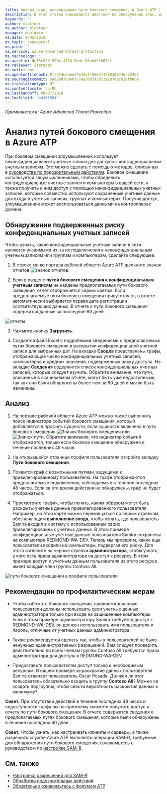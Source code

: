 ```yaml
---
title: Анализ атак, использующих пути бокового смещения, в Azure ATP | Документы Майкрософт
description: В этой статье описываются действия по обнаружению атак, использующих пути бокового смещения, в Azure Advanced Threat Protection (ATP).
keywords: ''
author: mlottner
ms.author: mlottner
manager: mbaldwin
ms.date: 8/05/2018
ms.topic: conceptual
ms.prod: ''
ms.service: azure-advanced-threat-protection
ms.technology: ''
ms.assetid: de15c920-8904-4124-8bdc-03abd9f667cf
ms.reviewer: itargoet
ms.suite: ems
ms.openlocfilehash: 0fcdfdbeaeed7e42aff9d63f4f88300346c73465
ms.sourcegitcommit: 5ad28d7b0607c7ea36d795b72928769c629fb80a
ms.translationtype: HT
ms.contentlocale: ru-RU
ms.lasthandoff: 09/07/2018
ms.locfileid: "44165581"
---
```

*Применяется к: Azure Advanced Threat Protection*

# <a name="investigating-lateral-movement-paths-with-azure-atp"></a>Анализ путей бокового смещения в Azure ATP


При боковом смещении злоумышленник использует неконфиденциальные учетные записи для доступа к конфиденциальным учетным записям. Это можно сделать с помощью методов, описанных в [руководстве по подозрительным действиям](suspicious-activity-guide.md). Боковое смещение используется злоумышленниками, чтобы определить конфиденциальные учетные записи и компьютеры в вашей сети, а также получить к ним доступ с помощью неконфиденциальных учетных записей, которые совместно используют сохраненные учетные данные для входа в учетных записях, группах и компьютерах. Получив доступ, злоумышленник может воспользоваться данными на контроллерах домена.


## <a name="discover-your-at-risk-sensitive-accounts"></a>Обнаружение подверженных риску конфиденциальных учетных записей

Чтобы узнать, какие конфиденциальные учетные записи в сети являются уязвимыми из-за их подключения к неконфиденциальным учетным записям или группам и компьютерам, сделайте следующее: 

1. В строке меню портала рабочей области Azure ATP щелкните значок отчетов ![значок отчетов](./media/atp-report-icon.png).

2. Если в разделе **путей бокового смещения к конфиденциальным учетным записям** не найдены предполагаемые пути бокового смещения, отчет отображается серым цветом. Если предполагаемые пути бокового смещения присутствуют, в отчете автоматически выбирается первая дата регистрации соответствующих данных. В отчете о пути бокового смещения содержатся данные за последние 60 дней.

 ![отчеты](./media/reports.png)

3. Нажмите кнопку **Загрузить**.

4. Создается файл Excel с подробными сведениями о предполагаемых путях бокового смещения и раскрытии конфиденциальной учетной записи для выбранных дат. На вкладке **Сводка** представлены графы, отображающие число конфиденциальных учетных записей, компьютеров и средних значений, подверженных риску доступа. На вкладке **Сведения** содержится список конфиденциальных учетных записей, которые следует изучить. Обратите внимание, что пути, описанные в скачиваемом отчете, могут быть уже недоступными, так как они были обнаружены более чем за 60 дней и могли быть изменены.


## <a name="investigate"></a>Анализ



1. На портале рабочей области Azure ATP можно также выполнить поиск индикатора событий бокового смещения, который добавляется в профиль сущности, если сущность включена в путь бокового смещения ![Значок бокового смещения](./media/lateral-movement-icon.png) или ![Значок пути](./media/paths-icon.png). Обратите внимание, что индикатор событий отображается, только если боковое смещение обнаружено в течение последних 48 часов. 

2. На открывшейся странице профиля пользователя откройте вкладку **Пути бокового смещения**. 

3. Появится граф с возможными путями, ведущими к привилегированному пользователю. На графе отображаются предполагаемые подключения, наблюдаемые в течение последних 48 часов. Если за это время действия не обнаружены, граф не будет отображаться. 

4. Просмотрите график, чтобы понять, каким образом могут быть раскрыты учетные данные привилегированного пользователя. Например, на этой карте можно перемещаться по серым стрелкам, обозначающим **выполнение входа**, чтобы узнать, где пользователь Samira входил в систему с использованием своих привилегированных учетных данных. В этом примере конфиденциальные учетные данные пользователя Samira сохранены на компьютере REDMOND-WA-DEV. Теперь мы проверим, какие еще пользователи входили на компьютеры, подвергая его риску. Для этого взгляните на черные стрелки **администратора**, чтобы узнать, у кого есть права администратора на доступ к ресурсу. В этом примере доступ к учетным данным пользователя из этого ресурса имеет каждый член группы Contoso All.  

 ![пути бокового смещения в профиле пользователя](media/user-profile-lateral-movement-paths.png)


## <a name="preventative-best-practices"></a>Рекомендации по профилактическим мерам

- Чтобы избежать бокового смещения, привилегированные пользователи должны использовать свои учетные данные администратора только при входе на защищенные компьютеры. Если в этом примере администратору Samira требуется доступ к REDMOND-WA-DEV, он должен использовать имя пользователя и пароль, отличные от учетных данных администратора.

- Также рекомендуется сделать так, чтобы у пользователей не было ненужных административных разрешений. Вам следует проверить, действительно ли всем членам группы Contoso All требуются права администратора для доступа к REDMOND-WA-DEV.

- Предоставьте пользователям доступ только к необходимым ресурсам. В нашем примере за раскрытие данных пользователя Samira отвечает пользователь Oscar Posada. Должен ли этот пользователь обязательно входить в группу **Contoso All**? Можно ли создать подгруппы, чтобы свести вероятность раскрытия данных к минимуму?

**Совет.** При отсутствии действий в течение последних 48 часов и недоступности графа вы по-прежнему сможете получить доступ к отчету по пути бокового смещения. В отчете содержатся сведения о предполагаемых путях бокового смещения, которые были обнаружены в течение последних 60 дней. 

**Совет.** Чтобы узнать, как настраивать клиенты и серверы, а также разрешить службе Azure ATP выполнять операции SAM-R, требуемые для обнаружения пути бокового смещения, ознакомьтесь с руководством по [настройке SAM-R](install-atp-step8-samr.md).


## <a name="see-also"></a>См. также

- [Настройка разрешений для SAM-R](install-atp-step8-samr.md)
- [Обработка подозрительных действий](working-with-suspicious-activities.md)
- [Обязательно ознакомьтесь с форумом ATP](https://aka.ms/azureatpcommunity)